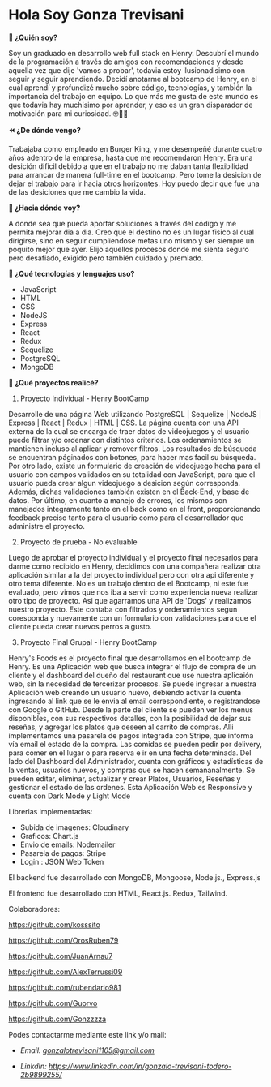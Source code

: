 # Hola Soy Gonza Trevisani

**👋 ¿Quién soy?**

Soy un graduado en desarrollo web full stack en Henry. Descubrí el mundo de la programación a través de amigos con recomendaciones y desde aquella vez que dije 'vamos a probar', todavia estoy ilusionadisimo con seguir y seguir aprendiendo. Decidí anotarme al bootcamp de Henry, en el cuál aprendí y profundizé mucho sobre código, tecnologías, y también la importancia del trabajo en equipo. Lo que más me gusta de este mundo es que todavia hay muchisimo por aprender, y eso es un gran disparador de motivación para mi curiosidad. 🤓🧠🚀

**⏪ ¿De dónde vengo?**

Trabajaba como empleado en Burger King, y me desempeñé durante cuatro años adentro de la empresa, hasta que me recomendaron Henry. Era una desición dificil debido a que en el trabajo no me daban tanta flexibilidad para arrancar de manera full-time en el bootcamp. Pero tome la desicion de dejar el trabajo para ir hacia otros horizontes. Hoy puedo decir que fue una de las desiciones que me cambio la vida.

**🔭 ¿Hacia dónde voy?**

A donde sea que pueda aportar soluciones a través del código y me permita mejorar dia a dia. Creo que el destino no es un lugar fisico al cual dirigirse, sino en seguir cumpliendose metas uno mismo y ser siempre un poquito mejor que ayer. Elijo aquellos procesos donde me sienta seguro pero desafiado, exigido pero también cuidado y premiado.

**🧰 ¿Qué tecnologías y lenguajes uso?**

* JavaScript
* HTML
* CSS
* NodeJS
* Express
* React
* Redux
* Sequelize
* PostgreSQL
* MongoDB

**📂 ¿Qué proyectos realicé?**

1. Proyecto Individual - Henry BootCamp

Desarrolle de una página Web utilizando PostgreSQL | Sequelize | NodeJS | Express | React | Redux | HTML | CSS. La página cuenta con una API externa de la cual se encarga de traer datos de videojuegos y el usuario puede filtrar y/o ordenar con distintos criterios.
Los ordenamientos se mantienen incluso al aplicar y remover filtros. Los resultados de búsqueda se encuentran páginados con botones, para hacer mas facil su búsqueda. Por otro lado, existe un formulario de creación de videojuego hecha para el usuario con campos validados en su totalidad con JavaScript, para que el usuario pueda crear algun videojuego a desicion según corresponda. Además, dichas validaciones también existen en el Back-End, y base de datos. Por último, en cuanto a manejo de errores, los mismos son manejados integramente tanto en el back como en el front, proporcionando feedback preciso tanto para el usuario como para el desarrollador que administre el proyecto.

2. Proyecto de prueba - No evaluable

Luego de aprobar el proyecto individual y el proyecto final necesarios para darme como recibido en Henry, decidimos con una compañera realizar otra aplicación similar a la del proyecto individual pero con otra api diferente y otro tema diferente. No es un trabajo dentro de el Bootcamp, ni este fue evaluado, pero vimos que nos iba a servir como experiencia nueva realizar otro tipo de proyecto. Asi que agarramos una API de 'Dogs' y realizamos nuestro proyecto. 
Este contaba con filtrados y ordenamientos segun coresponda y nuevamente con un formulario con validaciones para que el cliente pueda crear nuevos perros a gusto.

3. Proyecto Final Grupal - Henry BootCamp

Henry's Foods es el proyecto final que desarrollamos en el bootcamp de Henry. Es una Aplicación web que busca integrar el flujo de compra de un cliente y el dashboard del dueño del restaurant que use nuestra aplicaión web, sin la necesidad de tercerizar procesos. Se puede ingresar a nuestra Aplicación web creando un usuario nuevo, debiendo activar la cuenta ingresando al link que se le envia al email correspondiente, o registrandose con Google o GitHub. Desde la parte del cliente se pueden ver los menus disponibles, con sus respectivos detalles, con la posibilidad de dejar sus reseñas, y agregar los platos que deseen al carrito de compras. Alli implementamos una pasarela de pagos integrada con Stripe, que informa vía email el estado de la compra. Las comidas se pueden pedir por delivery, para comer en el lugar o para reserva e ir en una fecha determinada. Del lado del Dashboard del Administrador, cuenta con gráficos y estadísticas de la ventas, usuarios nuevos, y compras que se hacen semananalmente. Se pueden editar, eliminar, actualizar y crear Platos, Usuarios, Reseñas y gestionar el estado de las ordenes. Esta Aplicación Web es Responsive y cuenta con Dark Mode y Light Mode

Librerias implementadas: 

* Subida de imagenes: Cloudinary 
* Graficos: Chart.js 
* Envio de emails: Nodemailer 
* Pasarela de pagos: Stripe 
* Login : JSON Web Token

El backend fue desarrollado con MongoDB, Mongoose, Node.js., Express.js

El frontend fue desarrollado con HTML, React.js. Redux, Tailwind.

Colaboradores:

https://github.com/kosssito

https://github.com/OrosRuben79

https://github.com/JuanArnau7

https://github.com/AlexTerrussi09

https://github.com/rubendario981

https://github.com/Guorvo

https://github.com/Gonzzzza

Podes contactarme mediante este link y/o mail:

* *Email: gonzalotrevisani1105@gmail.com*

* *LinkdIn: https://www.linkedin.com/in/gonzalo-trevisani-todero-2b9899255/*

